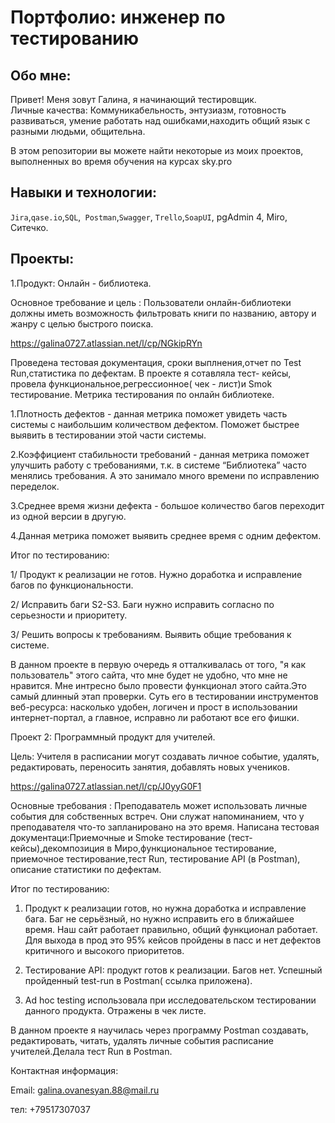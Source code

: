 # Портфолио: инженер по тестированию
## Обо мне: 
Привет! Меня зовут Галина, я начинающий тестировщик. <br>
Личные качества: Коммуникабельность, энтузиазм, готовность развиваться, умение работать над ошибками,находить общий язык с разными людьми, общительна.

В этом репозитории вы можете найти некоторые из моих проектов, выполненных во время обучения на курсах sky.pro
<br>
## Навыки и технологии:
``Jira``,``qase.io``,``SQL``,`` Postman``,``Swagger``, ``Trello``,``SoapUI``, pgAdmin 4, Miro, Ситечко.


## Проекты:
1.Продукт: Онлайн - библиотека.



Основное требование и цель : Пользователи онлайн-библиотеки должны иметь возможность фильтровать книги по названию, автору и жанру с целью быстрого поиска.


https://galina0727.atlassian.net/l/cp/NGkipRYn


Проведена тестовая документация, сроки выплнения,отчет по Test Run,статистика по дефектам.
В проекте я сотавляла тест- кейсы, провела функциональное,регрессионное( чек - лист)и Smok тестирование.
Метрика тестирования по онлайн библиотеке.

1.Плотность дефектов - данная метрика поможет увидеть часть системы с наибольшим количеством дефектом. Поможет быстрее выявить в тестировании  этой части системы.

2.Коэффициент стабильности требований -  данная метрика поможет улучшить работу с требованиями, т.к. в системе “Библиотека” часто менялись требования. А это занимало много времени по исправлению переделок.

3.Среднее время жизни дефекта - большое количество багов переходит из одной версии в другую.

4.Данная метрика поможет выявить среднее время с одним дефектом.


Итог по тестированию:
 
1/ Продукт к реализации не готов. Нужно доработка и исправление багов по функциональности.

2/ Исправить баги S2-S3. Баги нужно исправить согласно по серьезности и приоритету.

3/ Решить вопросы к требованиям. Выявить общие требования к системе.

В данном проекте в первую очередь я отталкивалась от того, "я как пользователь" этого сайта, что мне будет не удобно, что мне не нравится.
Мне интресно было провести функционал этого сайта.Это самый длинный этап проверки. Суть его в тестировании инструментов веб-ресурса: насколько удобен, логичен и прост в использовании интернет-портал, а главное, исправно ли работают все его фишки.


Проект 2: Программный продукт для учителей.

Цель: Учителя в расписании могут создавать личное событие, удалять, редактировать, переносить занятия, добавлять новых учеников. 

https://galina0727.atlassian.net/l/cp/J0yyG0F1

Основные требования : Преподаватель может использовать личные события для собственных встреч. Они служат напоминанием, что у преподавателя что-то запланировано на это время.
Написана тестовая документаци:Приемочные и Smoke тестирование (тест-кейсы),декомпозиция в Миро,функциональное тестирование, приемочное тестирование,тест Run, тестирование API (в Postman), описание статистики по дефектам.

Итог по тестированию:

1. Продукт к реализации готов, но нужна доработка и исправление бага. Баг не серьёзный, но нужно исправить его в ближайшее время. Наш сайт работает правильно, общий функционал работает. Для выхода в прод это 95% кейсов пройдены в пасс и нет дефектов критичного и высокого приоритетов.

2. Тестирование API: продукт готов к реализации. Багов нет. Успешный пройденный test-run в Postman( ссылка  приложена).
3. Ad hoc testing использовала при исследовательском тестировании данного продукта. Отражены в чек листе. 

В данном проекте я научилась через программу Postman создавать, редактировать, читать, удалять личные события расписание учителей.Делала тест Run в Postman.






Контактная информация:

Email: galina.ovanesyan.88@mail.ru

тел: +79517307037

